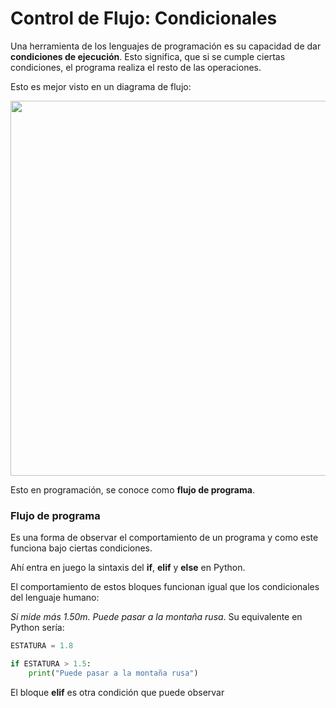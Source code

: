 # Control de Flujo: Condicionales

Una herramienta de los lenguajes de programación es su capacidad de dar **condiciones de ejecución**. Esto significa, que si se cumple ciertas condiciones, el programa realiza el resto de las operaciones.

Esto es mejor visto en un diagrama de flujo:

<img style="-webkit-user-select: none;margin: auto;" src="https://www.laserfiche.com/wp-content/uploads/2014/03/engineering-flow-chart.png" width = "600">

Esto en programación, se conoce como **flujo de programa**.



### Flujo de programa

Es una forma de observar el comportamiento de un programa y como este funciona bajo ciertas condiciones.

Ahí entra en juego la sintaxis del **if**, **elif** y **else** en Python.

El comportamiento de estos bloques funcionan igual que los condicionales del lenguaje humano:

*Si mide más 1.50m. Puede pasar a la montaña rusa*. Su equivalente en Python sería:

```python
ESTATURA = 1.8

if ESTATURA > 1.5:
    print("Puede pasar a la montaña rusa")
```

El bloque **elif** es otra condición que puede observar 

